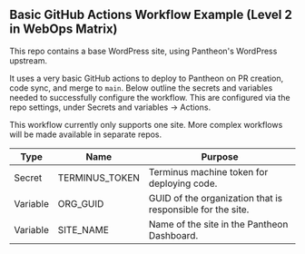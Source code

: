 ## Basic GitHub Actions Workflow Example (Level 2 in WebOps Matrix)

This repo contains a base WordPress site, using Pantheon's WordPress upstream. 

It uses a very basic GitHub actions to deploy to Pantheon on PR creation, code sync, and merge to `main`. Below outline the secrets and variables needed to successfully configure the workflow. This are configured via the repo settings, under Secrets and variables -> Actions.

This workflow currently only supports one site. More complex workflows will be made available in separate repos.

| Type     | Name           | Purpose |
| ---      | ---            | ---     |
| Secret   | TERMINUS_TOKEN | Terminus machine token for deploying code. |
| Variable | ORG_GUID       | GUID of the organization that is responsible for the site. |
| Variable | SITE_NAME      | Name of the site in the Pantheon Dashboard. |
